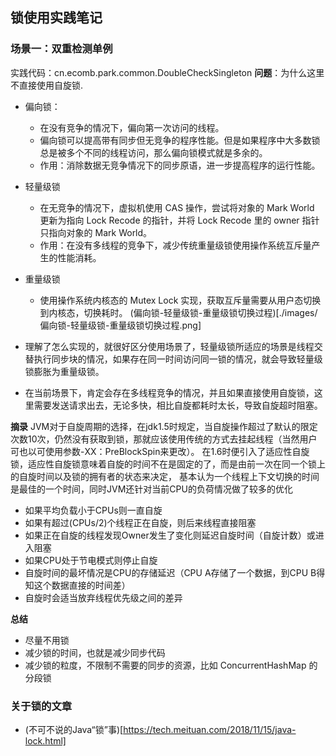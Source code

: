 ## 锁使用实践笔记

### 场景一：双重检测单例
实践代码：cn.ecomb.park.common.DoubleCheckSingleton
**问题**：为什么这里不直接使用自旋锁.

- 偏向锁：
    - 在没有竞争的情况下，偏向第一次访问的线程。
    - 偏向锁可以提高带有同步但无竞争的程序性能。但是如果程序中大多数锁总是被多个不同的线程访问，那么偏向锁模式就是多余的。
    - 作用：消除数据无竞争情况下的同步原语，进一步提高程序的运行性能。
- 轻量级锁
    - 在无竞争的情况下，虚拟机使用 CAS 操作，尝试将对象的 Mark World 更新为指向 Lock Recode 的指针，并将 Lock Recode 里的 owner 指针只指向对象的 Mark World。
    - 作用：在没有多线程的竞争下，减少传统重量级锁使用操作系统互斥量产生的性能消耗。
- 重量级锁
    - 使用操作系统内核态的 Mutex Lock 实现，获取互斥量需要从用户态切换到内核态，切换耗时。
(偏向锁-轻量级锁-重量级锁切换过程)[./images/偏向锁-轻量级锁-重量级锁切换过程.png]

- 理解了怎么实现的，就很好区分使用场景了，轻量级锁所适应的场景是线程交替执行同步块的情况，如果存在同一时间访问同一锁的情况，就会导致轻量级锁膨胀为重量级锁。
- 在当前场景下，肯定会存在多线程竞争的情况，并且如果直接使用自旋锁，这里需要发送请求出去，无论多快，相比自旋都耗时太长，导致自旋超时阻塞。

**摘录**
JVM对于自旋周期的选择，在jdk1.5时规定，当自旋操作超过了默认的限定次数10次，仍然没有获取到锁，那就应该使用传统的方式去挂起线程（当然用户可也以可使用参数-XX：PreBlockSpin来更改）。
在1.6时便引入了适应性自旋锁，适应性自旋锁意味着自旋的时间不在是固定的了，而是由前一次在同一个锁上的自旋时间以及锁的拥有者的状态来决定，
基本认为一个线程上下文切换的时间是最佳的一个时间，同时JVM还针对当前CPU的负荷情况做了较多的优化
- 如果平均负载小于CPUs则一直自旋
- 如果有超过(CPUs/2)个线程正在自旋，则后来线程直接阻塞
- 如果正在自旋的线程发现Owner发生了变化则延迟自旋时间（自旋计数）或进入阻塞
- 如果CPU处于节电模式则停止自旋
- 自旋时间的最坏情况是CPU的存储延迟（CPU A存储了一个数据，到CPU B得知这个数据直接的时间差）
- 自旋时会适当放弃线程优先级之间的差异

**总结**
- 尽量不用锁
- 减少锁的时间，也就是减少同步代码
- 减少锁的粒度，不限制不需要的同步的资源，比如 ConcurrentHashMap 的分段锁



### 关于锁的文章
- (不可不说的Java“锁”事)[https://tech.meituan.com/2018/11/15/java-lock.html]